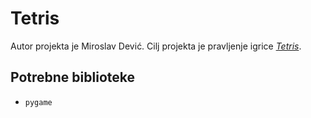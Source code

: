 # Tetris
Autor projekta je Miroslav Dević. Cilj projekta je pravljenje igrice [*Tetris*](https://en.wikipedia.org/wiki/Tetris).

## Potrebne biblioteke
- `pygame`
